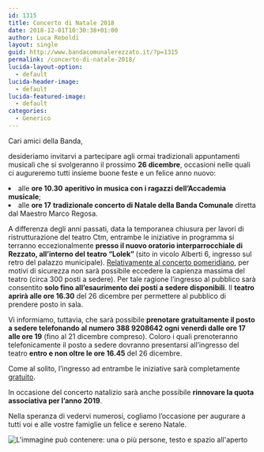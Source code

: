 ```yaml
---
id: 1315
title: Concerto di Natale 2018
date: 2018-12-01T10:30:38+01:00
author: Luca Reboldi
layout: single
guid: http://www.bandacomunalerezzato.it/?p=1315
permalink: /concerto-di-natale-2018/
lucida-layout-option:
  - default
lucida-header-image:
  - default
lucida-featured-image:
  - default
categories:
  - Generico
---
```

Cari amici della Banda,

<p class="ox-9ecb90989b-MsoNormal">
  desideriamo invitarvi a partecipare agli ormai tradizionali appuntamenti musicali che si svolgeranno il prossimo <b>26 dicembre</b>, occasioni nelle quali ci augureremo tutti insieme buone feste e un felice anno nuovo:
</p>

<li class="ox-9ecb90989b-MsoNormal">
  alle <b>ore 10.30</b> <b>aperitivo in musica con i ragazzi dell&#8217;Accademia musicale</b>;
</li>
<li class="ox-9ecb90989b-MsoNormal">
  alle <b>ore 17</b> <b>tradizionale concerto di Natale della Banda Comunale</b> diretta dal Maestro Marco Regosa.
</li>

<p class="ox-9ecb90989b-MsoNormal">
  A differenza degli anni passati, data la temporanea chiusura per lavori di ristrutturazione del teatro Ctm, entrambe le iniziative in programma si terranno eccezionalmente <b>presso il nuovo oratorio interparrocchiale di Rezzato, all&#8217;interno del teatro &#8220;Lolek&#8221; </b>(sito in vicolo Alberti 6, ingresso sul retro del palazzo municipale). <u>Relativamente al concerto pomeridiano</u>, per motivi di sicurezza non sarà possibile eccedere la capienza massima del teatro (circa 300 posti a sedere). Per tale ragione l&#8217;ingresso al pubblico sarà consentito <b>solo fino all&#8217;esaurimento dei posti a sedere disponibili</b>. Il <b>teatro aprirà alle ore 16.30</b> del 26 dicembre per permettere al pubblico di prendere posto in sala.
</p>

<p class="ox-9ecb90989b-MsoNormal">
  Vi informiamo, tuttavia, che sarà possibile <b>prenotare gratuitamente il posto a sedere telefonando al numero 388 9208642 ogni venerdì dalle ore 17 alle ore 19</b> (fino al 21 dicembre compreso). Coloro i quali prenoteranno telefonicamente il posto a sedere dovranno presentarsi all&#8217;ingresso del teatro <b>entro e non oltre le ore 16.45</b> del 26 dicembre.
</p>

<p class="ox-9ecb90989b-MsoNormal">
  Come al solito, l&#8217;ingresso ad entrambe le iniziative sarà completamente <u>gratuito</u>.
</p>

<p class="ox-9ecb90989b-MsoNormal">
  In occasione del concerto natalizio sarà anche possibile <b>rinnovare la quota associativa per l&#8217;anno 2019</b>.
</p>

<p class="ox-9ecb90989b-MsoNormal">
  Nella speranza di vedervi numerosi, cogliamo l&#8217;occasione per augurare a tutti voi e alle vostre famiglie un felice e sereno Natale.
</p>

<img class="spotlight" src="https://scontent-mxp1-1.xx.fbcdn.net/v/t1.0-9/46501128_1128918077284650_2903199838269079552_n.jpg?_nc_cat=100&_nc_ht=scontent-mxp1-1.xx&oh=3f1548d3885abe5ec9ee18c2e7b72767&oe=5CAB2780" alt="L'immagine può contenere: una o più persone, testo e spazio all'aperto" aria-busy="false" />